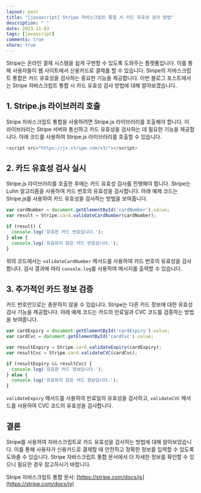 ```yaml
---
layout: post
title: "[javascript] Stripe 자바스크립트 통합 시 카드 유효성 검사 방법"
description: " "
date: 2023-11-03
tags: [javascript]
comments: true
share: true
---
```


Stripe는 온라인 결제 시스템을 쉽게 구현할 수 있도록 도와주는 플랫폼입니다. 이를 통해 사용자들이 웹 사이트에서 신용카드로 결제를 할 수 있습니다. Stripe의 자바스크립트 통합은 카드 유효성을 검사하는 중요한 기능을 제공합니다. 이번 블로그 포스트에서는 Stripe 자바스크립트 통합 시 카드 유효성 검사 방법에 대해 알아보겠습니다.

## 1. Stripe.js 라이브러리 호출

Stripe 자바스크립트 통합을 사용하려면 Stripe.js 라이브러리를 호출해야 합니다. 이 라이브러리는 Stripe 서버와 통신하고 카드 유효성을 검사하는 데 필요한 기능을 제공합니다. 아래 코드를 사용하여 Stripe.js 라이브러리를 호출할 수 있습니다.

```javascript
<script src="https://js.stripe.com/v3/"></script>
```

## 2. 카드 유효성 검사 실시

Stripe.js 라이브러리를 호출한 후에는 카드 유효성 검사를 진행해야 합니다. Stripe는 Luhn 알고리즘을 사용하여 카드 번호의 유효성을 검사합니다. 아래 예제 코드는 Stripe.js를 사용하여 카드 유효성을 검사하는 방법을 보여줍니다.

```javascript
var cardNumber = document.getElementById('cardNumber').value;
var result = Stripe.card.validateCardNumber(cardNumber);

if (result) {
  console.log('유효한 카드 번호입니다.');
} else {
  console.log('유효하지 않은 카드 번호입니다.');
}
```

위의 코드에서는 `validateCardNumber` 메서드를 사용하여 카드 번호의 유효성을 검사합니다. 검사 결과에 따라 `console.log`를 사용하여 메시지를 출력할 수 있습니다.

## 3. 추가적인 카드 정보 검증

카드 번호만으로는 충분하지 않을 수 있습니다. Stripe는 다른 카드 정보에 대한 유효성 검사 기능을 제공합니다. 아래 예제 코드는 카드의 만료일과 CVC 코드를 검증하는 방법을 보여줍니다.

```javascript
var cardExpiry = document.getElementById('cardExpiry').value;
var cardCvc = document.getElementById('cardCvc').value;

var resultExpiry = Stripe.card.validateExpiry(cardExpiry);
var resultCvc = Stripe.card.validateCVC(cardCvc);

if (resultExpiry && resultCvc) {
  console.log('유효한 카드 정보입니다.');
} else {
  console.log('유효하지 않은 카드 정보입니다.');
}
```

`validateExpiry` 메서드를 사용하여 만료일의 유효성을 검사하고, `validateCVC` 메서드를 사용하여 CVC 코드의 유효성을 검사합니다.

## 결론

Stripe를 사용하여 자바스크립트로 카드 유효성을 검사하는 방법에 대해 알아보았습니다. 이를 통해 사용자가 신용카드로 결제할 때 안전하고 정확한 정보를 입력할 수 있도록 도와줄 수 있습니다. Stripe 자바스크립트 통합 문서에서 더 자세한 정보를 확인할 수 있으니 필요한 경우 참고하시기 바랍니다.

Stripe 자바스크립트 통합 문서: [https://stripe.com/docs/js](https://stripe.com/docs/js)